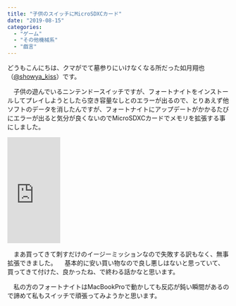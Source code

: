 ```yaml
---
title: "子供のスイッチにMicroSDXCカード"
date: "2019-08-15"
categories: 
  - "ゲーム"
  - "その他機械系"
  - "戯言"
---
```


どうもこんにちは、クマがでて墓参りにいけなくなる所だった如月翔也（[@showya\_kiss](http://twitter.com/showya_kiss)）です。

　子供の遊んでいるニンテンドースイッチですが、フォートナイトをインストールしてプレイしようとしたら空き容量なしとのエラーが出るので、とりあえず他ソフトのデータを消したんですが、フォートナイトにアップデートがかかるたびにエラーが出ると気分が良くないのでMicroSDXCカードでメモリを拡張する事にしました。

<iframe style="width:120px;height:240px;" marginwidth="0" marginheight="0" scrolling="no" frameborder="0" src="https://rcm-fe.amazon-adsystem.com/e/cm?ref=qf_sp_asin_til&amp;t=dtribe-22&amp;m=amazon&amp;o=9&amp;p=8&amp;l=as1&amp;IS1=1&amp;detail=1&amp;asins=B07HHD7C7T&amp;linkId=f7bf98a64693695af82cf90e70426b14&amp;bc1=ffffff&amp;lt1=_top&amp;fc1=333333&amp;lc1=0066c0&amp;bg1=ffffff&amp;f=ifr"></iframe>

　まあ買ってきて刺すだけのイージーミッションなので失敗する訳もなく、無事拡張できました。 　基本的に安い買い物なので良し悪しはないと思っていて、買ってきて付けた、良かったね、で終わる話かなと思います。

　私の方のフォートナイトはMacBookProで動かしても反応が鈍い瞬間があるので諦めて私もスイッチで頑張ってみようかと思います。
